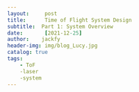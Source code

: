 ```yaml
---
layout:     post
title:      Time of Flight System Design
subtitle:  Part 1: System Overview
date:       [2021-12-25]
author:    jackfy
header-img: img/blog_Lucy.jpg
catalog: true
tags:
    - ToF
    -laser
    -system
---
```

